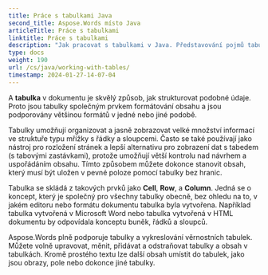```yaml
---
title: Práce s tabulkami Java
second_title: Aspose.Words místo Java
articleTitle: Práce s tabulkami
linktitle: Práce s tabulkami
description: "Jak pracovat s tabulkami v Java. Představování pojmů tabulky uzel v Aspose.Words místo Java."
type: docs
weight: 190
url: /cs/java/working-with-tables/
timestamp: 2024-01-27-14-07-04
---
```


A **tabulka** v dokumentu je skvělý způsob, jak strukturovat podobné údaje. Proto jsou tabulky společným prvkem formátování obsahu a jsou podporovány většinou formátů v jedné nebo jiné podobě.

Tabulky umožňují organizovat a jasně zobrazovat velké množství informací ve struktuře typu mřížky s řádky a sloupcemi. Často se také používají jako nástroj pro rozložení stránek a lepší alternativu pro zobrazení dat s tabedem (s tabovými zastávkami), protože umožňují větší kontrolu nad návrhem a uspořádáním obsahu. Tímto způsobem můžete dokonce stanovit obsah, který musí být uložen v pevné poloze pomocí tabulky bez hranic.

Tabulka se skládá z takových prvků jako **Cell**, **Row**, a **Column**. Jedná se o koncept, který je společný pro všechny tabulky obecně, bez ohledu na to, v jakém editoru nebo formátu dokumentu tabulka byla vytvořena. Například tabulka vytvořená v Microsoft Word nebo tabulka vytvořená v HTML dokumentu by odpovídala konceptu buněk, řádků a sloupců.

Aspose.Words plně podporuje tabulky a vykreslování věrnostních tabulek. Můžete volně upravovat, měnit, přidávat a odstraňovat tabulky a obsah v tabulkách. Kromě prostého textu lze další obsah umístit do tabulek, jako jsou obrazy, pole nebo dokonce jiné tabulky.
